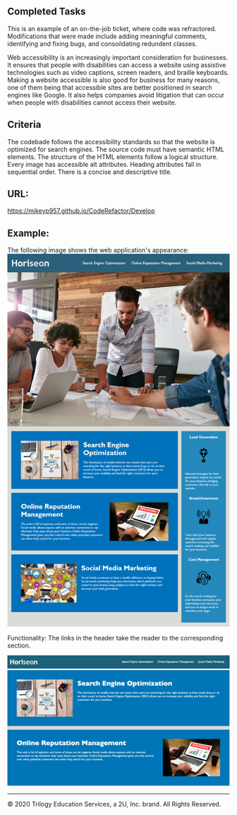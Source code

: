 ## Completed Tasks

This is an example of an on-the-job ticket, where code was refractored. Modifications that were made include adding meaningful comments, identifying and fixing bugs, and consoildating redundent classes.

Web accessibility is an increasingly important consideration for businesses. It ensures that people with disabilities can access a website using assistive technologies such as video captions, screen readers, and braille keyboards. Making a website accessible is also good for business for many reasons, one of them being that accessible sites are better positioned in search engines like Google. It also helps companies avoid litigation that can occur when people with disabilities cannot access their website.

## Criteria 
The codebade follows the accessibility standards so that the website is optimized for search engines.
  The source code must have semantic HTML elements.
  The structure of the HTML elements follow a logical structure.
  Every image has accessible alt attributes.
  Heading attributes fall in sequential order.
  There is a concise and descriptive title.
  
## URL:
https://mikeyp957.github.io/CodeRefactor/Develop

## Example:
The following image shows the web application's appearance: 
![PageLayout](Assets/Demo.png)

Functionality: The links in the header take the reader to the corresponding section.

![Screenshots](./Assets/header_links.png)
![Screenshots](./Assets/link_to_page.png)







- - -
© 2020 Trilogy Education Services, a 2U, Inc. brand. All Rights Reserved.
